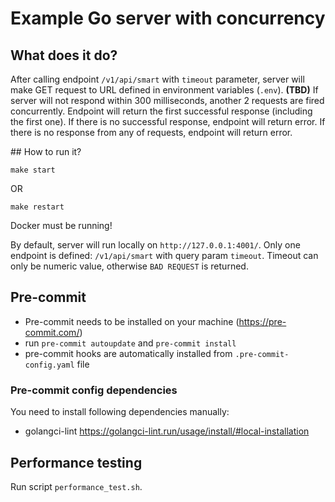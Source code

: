 # Example Go server with concurrency

## What does it do?

After calling endpoint `/v1/api/smart` with `timeout` parameter, server will make GET request to URL defined in environment variables (`.env`). **(TBD)** If server will not respond within 300 milliseconds, another 2 requests are fired concurrently. Endpoint will return the first successful response (including the first one). If there is no successful response, endpoint will return error. If there is no response from any of requests, endpoint will return error.

## How to run it?

`make start`

OR

`make restart`

Docker must be running!

By default, server will run locally on `http://127.0.0.1:4001/`. Only one endpoint is defined: `/v1/api/smart` with query param `timeout`. Timeout can only be numeric value, otherwise `BAD REQUEST` is returned.

## Pre-commit

- Pre-commit needs to be installed on your machine (https://pre-commit.com/)
- run `pre-commit autoupdate` and `pre-commit install`
- pre-commit hooks are automatically installed from `.pre-commit-config.yaml` file

### Pre-commit config dependencies

You need to install following dependencies manually:

- golangci-lint https://golangci-lint.run/usage/install/#local-installation

## Performance testing

Run script `performance_test.sh`.
